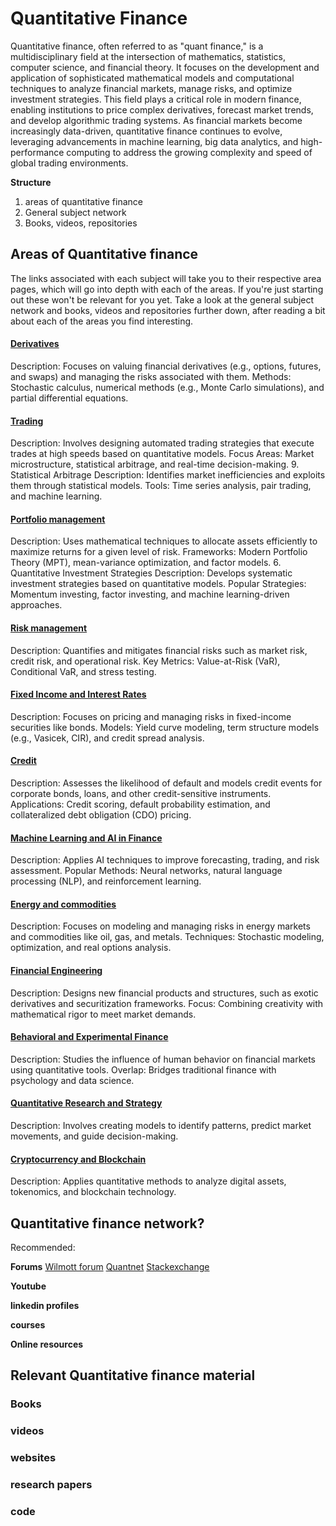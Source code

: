 # Quantitative Finance

Quantitative finance, often referred to as "quant finance," is a multidisciplinary field at the intersection of mathematics, statistics, computer science, and financial theory. It focuses on the development and application of sophisticated mathematical models and computational techniques to analyze financial markets, manage risks, and optimize investment strategies. This field plays a critical role in modern finance, enabling institutions to price complex derivatives, forecast market trends, and develop algorithmic trading systems. As financial markets become increasingly data-driven, quantitative finance continues to evolve, leveraging advancements in machine learning, big data analytics, and high-performance computing to address the growing complexity and speed of global trading environments.

**Structure**
1. areas of quantitative finance
2. General subject network
3. Books, videos, repositories


## Areas of Quantitative finance
The links associated with each subject will take you to their respective area pages, which will go into depth with each of the areas.
If you're just starting out these won't be relevant for you yet. Take a look at the general subject network and books, videos and repositories further down, after reading a bit about each of the areas you find interesting.

#### [Derivatives]()
Description: Focuses on valuing financial derivatives (e.g., options, futures, and swaps) and managing the risks associated with them.
Methods: Stochastic calculus, numerical methods (e.g., Monte Carlo simulations), and partial differential equations.
#### [Trading]()
Description: Involves designing automated trading strategies that execute trades at high speeds based on quantitative models.
Focus Areas: Market microstructure, statistical arbitrage, and real-time decision-making.
9. Statistical Arbitrage
Description: Identifies market inefficiencies and exploits them through statistical models.
Tools: Time series analysis, pair trading, and machine learning.
#### [Portfolio management]()
Description: Uses mathematical techniques to allocate assets efficiently to maximize returns for a given level of risk.
Frameworks: Modern Portfolio Theory (MPT), mean-variance optimization, and factor models.
6. Quantitative Investment Strategies
Description: Develops systematic investment strategies based on quantitative models.
Popular Strategies: Momentum investing, factor investing, and machine learning-driven approaches.
#### [Risk management]()
Description: Quantifies and mitigates financial risks such as market risk, credit risk, and operational risk.
Key Metrics: Value-at-Risk (VaR), Conditional VaR, and stress testing.
#### [Fixed Income and Interest Rates]()
Description: Focuses on pricing and managing risks in fixed-income securities like bonds.
Models: Yield curve modeling, term structure models (e.g., Vasicek, CIR), and credit spread analysis.
#### [Credit]()
Description: Assesses the likelihood of default and models credit events for corporate bonds, loans, and other credit-sensitive instruments.
Applications: Credit scoring, default probability estimation, and collateralized debt obligation (CDO) pricing.
#### [Machine Learning and AI in Finance]()
Description: Applies AI techniques to improve forecasting, trading, and risk assessment.
Popular Methods: Neural networks, natural language processing (NLP), and reinforcement learning.
#### [Energy and commodities]()
Description: Focuses on modeling and managing risks in energy markets and commodities like oil, gas, and metals.
Techniques: Stochastic modeling, optimization, and real options analysis.
#### [Financial Engineering]()
Description: Designs new financial products and structures, such as exotic derivatives and securitization frameworks.
Focus: Combining creativity with mathematical rigor to meet market demands.
#### [Behavioral and Experimental Finance]()
Description: Studies the influence of human behavior on financial markets using quantitative tools.
Overlap: Bridges traditional finance with psychology and data science.
#### [Quantitative Research and Strategy]()
Description: Involves creating models to identify patterns, predict market movements, and guide decision-making.
#### [Cryptocurrency and Blockchain]()
Description: Applies quantitative methods to analyze digital assets, tokenomics, and blockchain technology.

## Quantitative finance network?

Recommended:

**Forums**
[Wilmott forum]()
[Quantnet]()
[Stackexchange]()

**Youtube**

**linkedin profiles**

**courses**

**Online resources**

## Relevant Quantitative finance material

### Books

### videos

### websites

### research papers

### code
